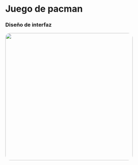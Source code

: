# Juego de pacman

<h3>Diseño de interfaz</h3>
<img src="https://i.imgur.com/GfthGlQ.png" style="border-radius: 15px;" width="400px">